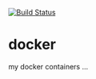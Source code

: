 [![Build Status](https://travis-ci.org/ennersk/docker.svg?branch=master)](https://travis-ci.org/ennersk/docker)

# docker
my docker containers ...
